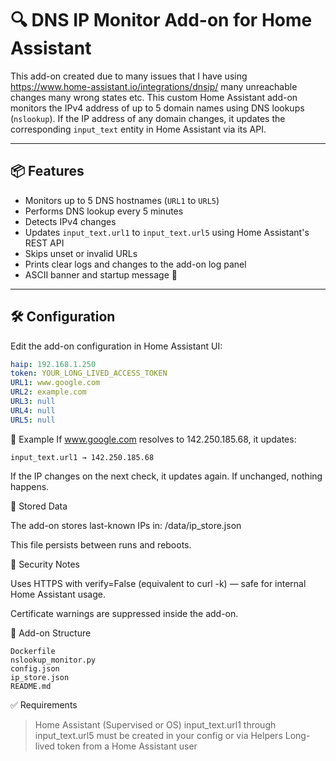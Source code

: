 

# 🔍 DNS IP Monitor Add-on for Home Assistant

This add-on created due to many issues that I have using https://www.home-assistant.io/integrations/dnsip/ many unreachable changes many wrong states etc.
This custom Home Assistant add-on monitors the IPv4 address of up to 5 domain names using DNS lookups (`nslookup`). If the IP address of any domain changes, it updates the corresponding `input_text` entity in Home Assistant via its API.

---

## 📦 Features

- Monitors up to 5 DNS hostnames (`URL1` to `URL5`)
- Performs DNS lookup every 5 minutes
- Detects IPv4 changes
- Updates `input_text.url1` to `input_text.url5` using Home Assistant's REST API
- Skips unset or invalid URLs
- Prints clear logs and changes to the add-on log panel
- ASCII banner and startup message 🎉

---

## 🛠️ Configuration

Edit the add-on configuration in Home Assistant UI:

```yaml
haip: 192.168.1.250
token: YOUR_LONG_LIVED_ACCESS_TOKEN
URL1: www.google.com
URL2: example.com
URL3: null
URL4: null
URL5: null
```

🧪 Example
If www.google.com resolves to 142.250.185.68, it updates:

```
input_text.url1 → 142.250.185.68
```
If the IP changes on the next check, it updates again. If unchanged, nothing happens.

📁 Stored Data

The add-on stores last-known IPs in:
/data/ip_store.json

This file persists between runs and reboots.

🔐 Security Notes

Uses HTTPS with verify=False (equivalent to curl -k) — safe for internal Home Assistant usage.

Certificate warnings are suppressed inside the add-on.

🧱 Add-on Structure

```
Dockerfile
nslookup_monitor.py
config.json
ip_store.json
README.md
```

✅ Requirements

> Home Assistant (Supervised or OS)
> input_text.url1 through input_text.url5 must be created in your config or via Helpers
> Long-lived token from a Home Assistant user